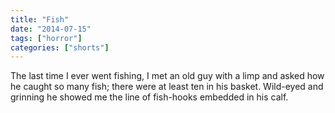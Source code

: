 ```yaml
---
title: "Fish"
date: "2014-07-15"
tags: ["horror"]
categories: ["shorts"]
---
```


The last time I ever went fishing, I met an old guy with a limp and asked how he caught so many fish; there were at least ten in his basket. Wild-eyed and grinning he showed me the line of fish-hooks embedded in his calf.
